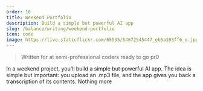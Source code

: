 ```yaml
---
order: 16
title: Weekend Portfolio
description: Build a simple but powerful AI app
slug: /balance/writing/weekend-portfolio
icon: code
image: https://live.staticflickr.com/65535/54672545447_eb6a103ff6_o.jpg
---
```


> Written for at semi-professional coders ready to go pr0

In a weekend project, you’ll build a simple but powerful AI app. The idea is simple but important: you upload an .mp3 file, and the app gives you back a transcription of its contents. Nothing more

